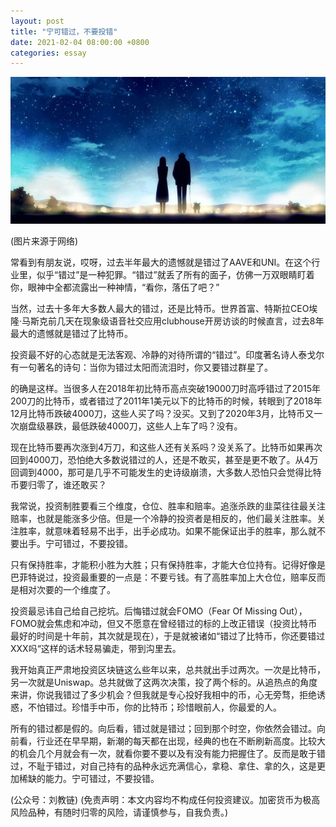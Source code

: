 ```yaml
---
layout: post
title: "宁可错过，不要投错"
date: 2021-02-04 08:00:00 +0800
categories: essay
---
```


![](/images/2021/20210204.jpg)

(图片来源于网络)

常看到有朋友说，哎呀，过去半年最大的遗憾就是错过了AAVE和UNI。在这个行业里，似乎“错过”是一种犯罪。“错过”就丢了所有的面子，仿佛一万双眼睛盯着你，眼神中全都流露出一种神情，“看你，落伍了吧？”

当然，过去十多年大多数人最大的错过，还是比特币。世界首富、特斯拉CEO埃隆·马斯克前几天在现象级语音社交应用clubhouse开房访谈的时候直言，过去8年最大的遗憾就是错过了比特币。

投资最不好的心态就是无法客观、冷静的对待所谓的“错过”。印度著名诗人泰戈尔有一句著名的诗句：当你为错过太阳而流泪时，你又要错过群星了。

的确是这样。当很多人在2018年初比特币高点突破19000刀时高呼错过了2015年200刀的比特币，或者错过了2011年1美元以下的比特币的时候，转眼到了2018年12月比特币跌破4000刀，这些人买了吗？没买。又到了2020年3月，比特币又一次崩盘级暴跌，最低跌破4000刀，这些人上车了吗？没有。

现在比特币要再次涨到4万刀，和这些人还有关系吗？没关系了。比特币如果再次回到4000刀，恐怕绝大多数说错过的人，还是不敢买，甚至是更不敢了。从4万回调到4000，那可是几乎不可能发生的史诗级崩溃，大多数人恐怕只会觉得比特币要归零了，谁还敢买？

我常说，投资制胜要看三个维度，仓位、胜率和赔率。追涨杀跌的韭菜往往最关注赔率，也就是能涨多少倍。但是一个冷静的投资者是相反的，他们最关注胜率。关注胜率，就意味着轻易不出手，出手必成功。如果不能保证出手的胜率，那么就不要出手。宁可错过，不要投错。

只有保持胜率，才能积小胜为大胜；只有保持胜率，才能大仓位持有。记得好像是巴菲特说过，投资最重要的一点是：不要亏钱。有了高胜率加上大仓位，赔率反而是相对次要的一个维度了。

投资最忌讳自己给自己挖坑。后悔错过就会FOMO（Fear Of Missing Out），FOMO就会焦虑和冲动，但又不愿意在曾经错过的标的上改正错误（投资比特币最好的时间是十年前，其次就是现在），于是就被诸如“错过了比特币，你还要错过XXX吗“这样的话术轻易骗走，带到沟里去。

我开始真正严肃地投资区块链这么些年以来，总共就出手过两次。一次是比特币，另一次就是Uniswap。总共就做了这两次决策，投了两个标的。从追热点的角度来讲，你说我错过了多少机会？但我就是专心投好我相中的币，心无旁骛，拒绝诱惑，不怕错过。珍惜手中币，你的比特币；珍惜眼前人，你最爱的人。

所有的错过都是假的。向后看，错过就是错过；回到那个时空，你依然会错过。向前看，行业还在早早期，新潮的每天都在出现，经典的也在不断刷新高度。比较大的机会几个月就会有一次，就看你要不要以及有没有能力把握住了。反而是敢于错过，不耻于错过，对自己持有的品种永远充满信心，拿稳、拿住、拿的久，这是更加稀缺的能力。宁可错过，不要投错。

(公众号：刘教链)
(免责声明：本文内容均不构成任何投资建议。加密货币为极高风险品种，有随时归零的风险，请谨慎参与，自我负责。)
